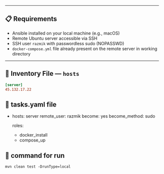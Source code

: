 
---

## 📋 Requirements

- Ansible installed on your local machine (e.g., macOS)
- Remote Ubuntu server accessible via SSH
- SSH user `razmik` with passwordless sudo (NOPASSWD)
- `docker-compose.yml` file already present on the remote server in working directory

---

## 🧾 Inventory File — `hosts`

```ini
[server]
45.132.17.22
```

## 🧾 tasks.yaml file

- hosts: server
  remote_user: razmik
  become: yes
  become_method: sudo

  roles:
    - docker_install
    - compose_up

## 🧾 command for run

```
mvn clean test -DrunType=local
```
